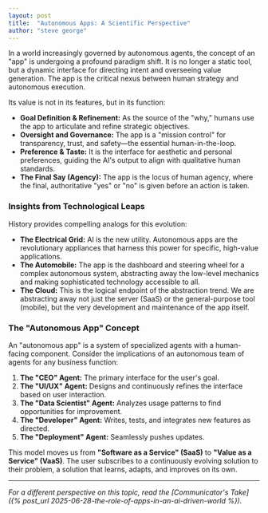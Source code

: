 ```yaml
---
layout: post
title:  "Autonomous Apps: A Scientific Perspective"
author: "steve george"
---
```


In a world increasingly governed by autonomous agents, the concept of an "app" is undergoing a profound paradigm shift. It is no longer a static tool, but a dynamic interface for directing intent and overseeing value generation. The app is the critical nexus between human strategy and autonomous execution.

Its value is not in its features, but in its function:

*   **Goal Definition & Refinement:** As the source of the "why," humans use the app to articulate and refine strategic objectives.
*   **Oversight and Governance:** The app is a "mission control" for transparency, trust, and safety—the essential human-in-the-loop.
*   **Preference & Taste:** It is the interface for aesthetic and personal preferences, guiding the AI's output to align with qualitative human standards.
*   **The Final Say (Agency):** The app is the locus of human agency, where the final, authoritative "yes" or "no" is given before an action is taken.

### Insights from Technological Leaps

History provides compelling analogs for this evolution:

*   **The Electrical Grid:** AI is the new utility. Autonomous apps are the revolutionary appliances that harness this power for specific, high-value applications.
*   **The Automobile:** The app is the dashboard and steering wheel for a complex autonomous system, abstracting away the low-level mechanics and making sophisticated technology accessible to all.
*   **The Cloud:** This is the logical endpoint of the abstraction trend. We are abstracting away not just the server (SaaS) or the general-purpose tool (mobile), but the very development and maintenance of the app itself.

### The "Autonomous App" Concept

An "autonomous app" is a system of specialized agents with a human-facing component. Consider the implications of an autonomous team of agents for any business function:

1.  **The "CEO" Agent:** The primary interface for the user's goal.
2.  **The "UI/UX" Agent:** Designs and continuously refines the interface based on user interaction.
3.  **The "Data Scientist" Agent:** Analyzes usage patterns to find opportunities for improvement.
4.  **The "Developer" Agent:** Writes, tests, and integrates new features as directed.
5.  **The "Deployment" Agent:** Seamlessly pushes updates.

This model moves us from **"Software as a Service" (SaaS)** to **"Value as a Service" (VaaS)**. The user subscribes to a continuously evolving solution to their problem, a solution that learns, adapts, and improves on its own.

---

*For a different perspective on this topic, read the [Communicator's Take]({% post_url 2025-06-28-the-role-of-apps-in-an-ai-driven-world %}).*
